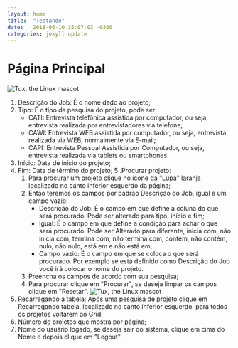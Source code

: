 ```yaml
---
layout: home
title:  "Testando"
date:   2018-06-10 15:07:03 -0300
categories: jekyll update
---
```

# Página Principal

![Tux, the Linux mascot](https://lh4.googleusercontent.com/xHmeM_DWQw0oqslS4OuiXhMb8lnqH7TNHsj7QFGAFPsPPJO5XtHisNcP5JLeWGVkrwSproQTwnvgAS5fSrZoSNIjEjEgg9-ydlX0k2HW41xoRkmwJQ=w1175)

1. Descrição do Job: É o nome dado ao projeto;
2. Tipo: É o tipo da pesquisa do projeto, pode ser:
    - CATI: Entrevista telefônica assistida por computador, ou seja, entrevista realizada por entrevistadores via telefone;
    - CAWI: Entrevista WEB assistida por computador, ou seja, entrevista realizada via WEB, normalmente via E-mail;
    - CAPI: Entrevista Pessoal Assistida por Computador, ou seja, entrevista realizada via tablets ou smartphones.
3. Início: Data de início do projeto;
4. Fim: Data de término do projeto;
5 .Procurar projeto:
    1. Para procurar um projeto clique no ícone da "Lupa" laranja localizado no canto inferior esquerdo da página;
    2. Então teremos os campos por padrão Descrição do Job, igual e um campo vazio:
        - Descrição do Job: É o campo em que define a coluna do que será procurado. Pode ser alterado para tipo, início e fim;
        - Igual: É o campo em que define a condição para achar o que será procurado. Pode ser Alterado para diferente, inicia com, não inicia com, termina com, não termina com, contém, não contém, nulo, não nulo, está em e não está em;
        - Campo vazio: É o campo em que se coloca o que será procurado. Por exemplo se está definido como Descrição do Job você irá colocar o nome do projeto.
    3. Preencha os campos de acordo com sua pesquisa;
    4. Para procurar clique em "Procurar", se deseja limpar os campos clique em "Resetar".
![Tux, the Linux mascot](https://lh4.googleusercontent.com/-MmOXtLtoklI8zZL18E59v8ZWIyo3W_9XM4qymkV5lK_eRJ_gmh7hFucoIixDVhSTNUzt_RIy1tWCf3ae5SSlzBeOfTf0X40d3bHb-k9HHLx1gypQw=w572)
6. Recarregando a tabela: Após uma pesquisa de projeto clique em Recarregando tabela, localizado no canto inferior esquerdo, para todos os projetos voltarem ao Grid;
7. Número de projetos que mostra por página;
8. Nome do usuário logado, se deseja sair do sistema, clique em cima do Nome e depois clique em "Logout".
